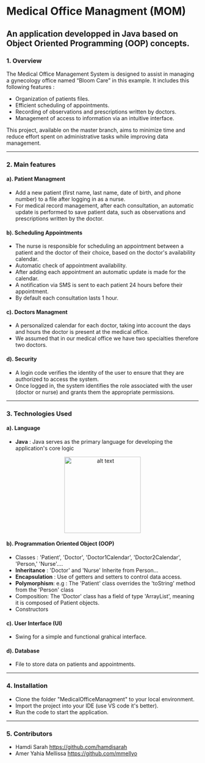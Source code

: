 
# Medical Office Managment (MOM)
## An application developped in Java based on Object Oriented Programming (OOP) concepts.
### 1. Overview
The Medical Office Management System is designed to assist in managing a gynecology office named “Bloom Care” in this example. It includes this following features : 
* Organization of patients files.
* Efficient scheduling of appointments.
* Recording of observations and prescriptions written by doctors.
* Management of access to information via an intuitive interface.

This project, available on the master branch, aims to minimize time and reduce effort spent on administrative tasks while improving data management.

---
### 2. Main features
#### a). Patient Managment 
* Add a new patient (first name, last name, date of birth, and phone number) to a file after logging in as a nurse.
* For medical record management, after each consultation, an automatic update is performed to save patient data, such as observations and prescriptions written by the doctor.
#### b). Scheduling Appointments
* The nurse is responsible for scheduling an appointment between a patient and the doctor of their choice, based on the doctor's availability calendar.
* Automatic check of appointment availability.
* After adding each appointment an automatic update is made for the calendar.
* A notification via SMS is sent to each patient 24 hours before their appointment.
* By default each consultation lasts 1 hour.
#### c). Doctors Managment
* A personalized calendar for each doctor, taking into account the days and hours the doctor is present at the medical office.
* We assumed that in our medical office we have two specialties therefore two doctors.
#### d). Security 
* A login code verifies the identity of the user to ensure that they are authorized to access the system.
* Once logged in, the system identifies the role associated with the user (doctor or nurse) and grants them the appropriate permissions.

---
### 3. Technologies Used 
#### a). Language
* **Java** : Java serves as the primary language for developing the application's core logic

<div align="center">
  <img src="README/image-1.png" alt="alt text" width="200">
</div>

#### b). Programmation Oriented Object (OOP)
* Classes : 'Patient', 'Doctor', 'Doctor1Calendar', 'Doctor2Calendar', 'Person,' 'Nurse'....
* **Inheritance** : 'Doctor' and 'Nurse' Inherite from Person...
* **Encapsulation** : Use of getters and setters to control data access.
* **Polymorphism**: e.g : The 'Patient' class overrides the 'toString' method from the 'Person' class
* Composition: The 'Doctor' class has a field of type 'ArrayList<Patient>', meaning it is composed of Patient objects. 
* Constructors

#### c). User Interface (UI)
* Swing for a simple and functional grahical interface.

#### d). Database
* File to store data on patients and appointments.

---
### 4. Installation
* Clone the folder "MedicalOfficeManagment" to your local environment.
* Import the project into your IDE (use VS code it's better).
* Run the code to start the application.



---
### 5. Contributors
* Hamdi Sarah  https://github.com/hamdisarah
* Amer Yahia Mellissa  https://github.com/mmellyo 





